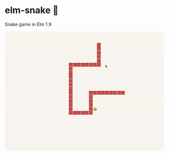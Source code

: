 # elm-snake 🐍

Snake game in Elm 1.9

![snake](https://raw.githubusercontent.com/IrakliJani/elm-snake/main/demo.gif)
